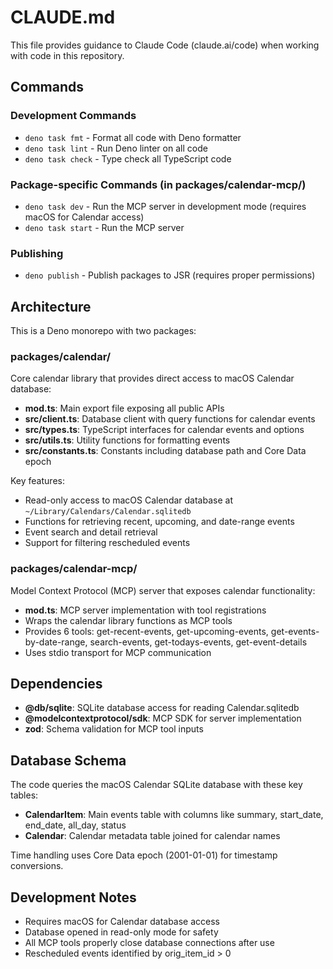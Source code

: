 # CLAUDE.md

This file provides guidance to Claude Code (claude.ai/code) when working with code in this repository.

## Commands

### Development Commands
- `deno task fmt` - Format all code with Deno formatter
- `deno task lint` - Run Deno linter on all code
- `deno task check` - Type check all TypeScript code

### Package-specific Commands (in packages/calendar-mcp/)
- `deno task dev` - Run the MCP server in development mode (requires macOS for Calendar access)
- `deno task start` - Run the MCP server

### Publishing
- `deno publish` - Publish packages to JSR (requires proper permissions)

## Architecture

This is a Deno monorepo with two packages:

### packages/calendar/
Core calendar library that provides direct access to macOS Calendar database:
- **mod.ts**: Main export file exposing all public APIs
- **src/client.ts**: Database client with query functions for calendar events
- **src/types.ts**: TypeScript interfaces for calendar events and options
- **src/utils.ts**: Utility functions for formatting events
- **src/constants.ts**: Constants including database path and Core Data epoch

Key features:
- Read-only access to macOS Calendar database at `~/Library/Calendars/Calendar.sqlitedb`
- Functions for retrieving recent, upcoming, and date-range events
- Event search and detail retrieval
- Support for filtering rescheduled events

### packages/calendar-mcp/
Model Context Protocol (MCP) server that exposes calendar functionality:
- **mod.ts**: MCP server implementation with tool registrations
- Wraps the calendar library functions as MCP tools
- Provides 6 tools: get-recent-events, get-upcoming-events, get-events-by-date-range, search-events, get-todays-events, get-event-details
- Uses stdio transport for MCP communication

## Dependencies

- **@db/sqlite**: SQLite database access for reading Calendar.sqlitedb
- **@modelcontextprotocol/sdk**: MCP SDK for server implementation
- **zod**: Schema validation for MCP tool inputs

## Database Schema

The code queries the macOS Calendar SQLite database with these key tables:
- **CalendarItem**: Main events table with columns like summary, start_date, end_date, all_day, status
- **Calendar**: Calendar metadata table joined for calendar names

Time handling uses Core Data epoch (2001-01-01) for timestamp conversions.

## Development Notes

- Requires macOS for Calendar database access
- Database opened in read-only mode for safety
- All MCP tools properly close database connections after use
- Rescheduled events identified by orig_item_id > 0